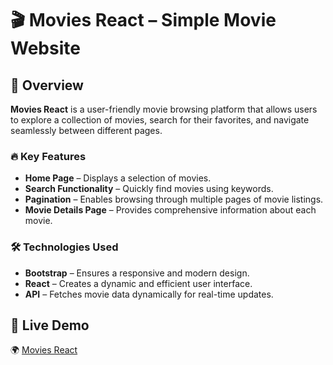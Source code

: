 # 🎬 Movies React – Simple Movie Website  

## 🌟 Overview  
**Movies React** is a user-friendly movie browsing platform that allows users to explore a collection of movies, search for their favorites, and navigate seamlessly between different pages.  

### 🔥 Key Features  
- **Home Page** – Displays a selection of movies.  
- **Search Functionality** – Quickly find movies using keywords.  
- **Pagination** – Enables browsing through multiple pages of movie listings.  
- **Movie Details Page** – Provides comprehensive information about each movie.  

### 🛠️ Technologies Used  
- **Bootstrap** – Ensures a responsive and modern design.  
- **React** – Creates a dynamic and efficient user interface.  
- **API** – Fetches movie data dynamically for real-time updates.  

## 🔗 Live Demo  
🌍 [Movies React](https://ayman7810.github.io/Movies-React)  
